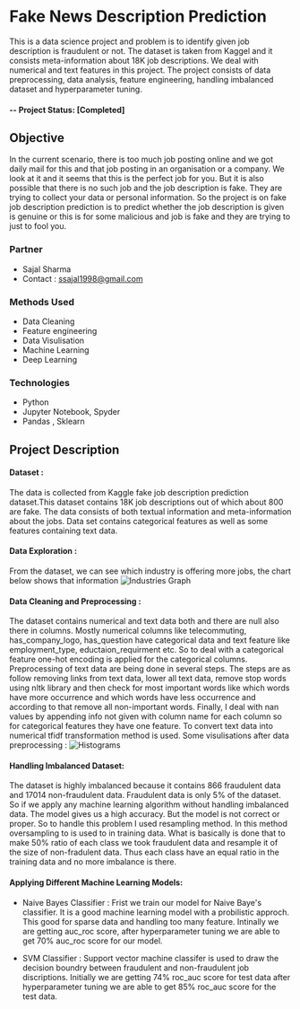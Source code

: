 # Fake News Description Prediction

This is a data science project and problem is to identify given job description is fraudulent or not. The dataset is taken from Kaggel and it consists meta-information about 18K job descriptions. We deal with numerical and text features in this project. The project consists of data preprocessing, data analysis, feature engineering, handling imbalanced dataset and hyperparameter tuning.

#### -- Project Status: [Completed]

## Objective 
In the current scenario, there is too much job posting online and we got daily mail for this and that job posting in an organisation or a company. We look at it and it seems that this is the perfect job for you. But it is also possible that there is no such job and the job description is fake. They are trying to collect your data or personal information. So the project is on fake job description prediction is to predict whether the job description is given is genuine or this is for some malicious and job is fake and they are trying to just to fool you.

### Partner
* Sajal Sharma
* Contact : ssajal1998@gmail.com

### Methods Used
* Data Cleaning
* Feature engineering
* Data Visulisation
* Machine Learning
* Deep Learning

### Technologies 
* Python
* Jupyter Notebook, Spyder
* Pandas , Sklearn

## Project Description
#### Dataset :
The data is collected from Kaggle fake job description prediction dataset.This dataset contains 18K job descriptions out of which about 800 are fake. The data consists of both textual information and meta-information about the jobs. Data set contains categorical features as well as some features containing text data.

#### Data Exploration : 

From the dataset, we can see which industry is offering more jobs, the chart below shows that information
![Industries Graph](https://github.com/Pranjal-Soni/fake_news_description_prediction/blob/master/images/top_20_industries.png)

#### Data Cleaning and Preprocessing :
The dataset contains numerical and text data both and there are null also there in columns. Mostly numerical columns like telecommuting, has_company_logo, has_question have categorical data and text feature like employment_type, eductaion_requirment etc. So to deal with a categorical feature one-hot encoding is applied for the categorical columns. Preprocessing of text data are being done in several steps. The steps are as follow removing links from text data, lower all text data, remove stop words using nltk library and then check for most important words like which words have more occurrence and which words have less occurrence and according to that remove all non-important words. Finally, I deal with nan values by appending info not given with column name for each column so for categorical features they have one feature. To convert text data into numerical tfidf transformation method is used. Some visulisations after data preprocessing :
![Histograms](https://github.com/Pranjal-Soni/fake_news_description_prediction/blob/master/images/visualise_featues.png)

#### Handling Imbalanced Dataset:
The dataset is highly imbalanced because it contains 866 fraudulent data and 17014 non-fraudulent data. Fraudulent data is only 5% of the dataset. So if we apply any machine learning algorithm without handling imbalanced data. The model gives us a high accuracy. But the model is not correct or proper. So to handle this problem I used resampling method. In this method oversampling to is used to in training data. What is basically is done that to make 50% ratio of each class we took fraudulent data and resample it of the size of non-fradulent data. Thus each class have an equal ratio in the training data and no more imbalance is there.

#### Applying Different Machine Learning Models:
* Naive Bayes Classifier : Frist we train our model for Naive Baye's classifier. It is a good machine learning model with a probilistic approch. This good for sparse data and handling too many feature. Intinally we are getting auc_roc score, after hyperparameter tuning we are able to get 70% auc_roc score for our model.

* SVM Classifier : Support vector machine classifer is used to draw the decision boundry between fraudulent and non-fraudulent job discriptions. Initially we are getting 74% roc_auc score for test data after hyperparameter tuning we are able to get 85% roc_auc score for the test data.


